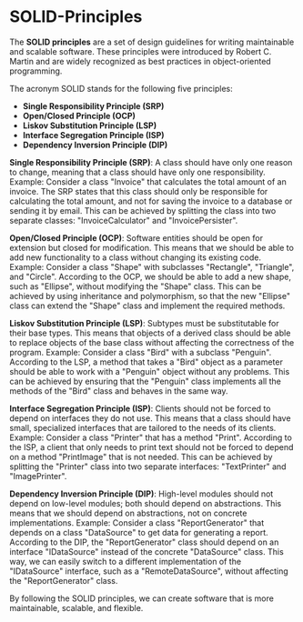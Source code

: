 # SOLID-Principles

The **SOLID principles** are a set of design guidelines for writing maintainable and scalable software. These principles were introduced by Robert C. Martin and are widely recognized as best practices in object-oriented programming. 

The acronym SOLID stands for the following five principles:
- **Single Responsibility Principle (SRP)**
- **Open/Closed Principle (OCP)**
- **Liskov Substitution Principle (LSP)**
- **Interface Segregation Principle (ISP)**
- **Dependency Inversion Principle (DIP)**


**Single Responsibility Principle (SRP)**: A class should have only one reason to change, meaning that a class should have only one responsibility.
Example: Consider a class "Invoice" that calculates the total amount of an invoice. The SRP states that this class should only be responsible for calculating the total amount, and not for saving the invoice to a database or sending it by email. This can be achieved by splitting the class into two separate classes: "InvoiceCalculator" and "InvoicePersister".

**Open/Closed Principle (OCP)**: Software entities should be open for extension but closed for modification. This means that we should be able to add new functionality to a class without changing its existing code.
Example: Consider a class "Shape" with subclasses "Rectangle", "Triangle", and "Circle". According to the OCP, we should be able to add a new shape, such as "Ellipse", without modifying the "Shape" class. This can be achieved by using inheritance and polymorphism, so that the new "Ellipse" class can extend the "Shape" class and implement the required methods.

**Liskov Substitution Principle (LSP)**: Subtypes must be substitutable for their base types. This means that objects of a derived class should be able to replace objects of the base class without affecting the correctness of the program.
Example: Consider a class "Bird" with a subclass "Penguin". According to the LSP, a method that takes a "Bird" object as a parameter should be able to work with a "Penguin" object without any problems. This can be achieved by ensuring that the "Penguin" class implements all the methods of the "Bird" class and behaves in the same way.

**Interface Segregation Principle (ISP)**: Clients should not be forced to depend on interfaces they do not use. This means that a class should have small, specialized interfaces that are tailored to the needs of its clients.
Example: Consider a class "Printer" that has a method "Print". According to the ISP, a client that only needs to print text should not be forced to depend on a method "PrintImage" that is not needed. This can be achieved by splitting the "Printer" class into two separate interfaces: "TextPrinter" and "ImagePrinter".

**Dependency Inversion Principle (DIP)**: High-level modules should not depend on low-level modules; both should depend on abstractions. This means that we should depend on abstractions, not on concrete implementations.
Example: Consider a class "ReportGenerator" that depends on a class "DataSource" to get data for generating a report. According to the DIP, the "ReportGenerator" class should depend on an interface "IDataSource" instead of the concrete "DataSource" class. This way, we can easily switch to a different implementation of the "IDataSource" interface, such as a "RemoteDataSource", without affecting the "ReportGenerator" class.

By following the SOLID principles, we can create software that is more maintainable, scalable, and flexible.
